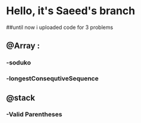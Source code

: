 # Hello, it's Saeed's branch

##until now i uploaded code for 3 problems
##  @Array :
###   -soduko
###   -longestConsequtiveSequence
##  @stack
###   -Valid Parentheses
